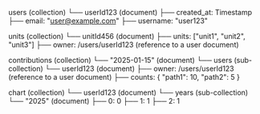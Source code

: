 users (collection)
  └── userId123 (document)
      ├── created_at: Timestamp
      ├── email: "user@example.com"
      ├── username: "user123"

units (collection)
  └── unitId456 (document)
      ├── units: ["unit1", "unit2", "unit3"]
      ├── owner: /users/userId123 (reference to a user document)

contributions (collection)
  └── "2025-01-15" (document)
      └── users (sub-collection)
          └── userId123 (document)
              ├── owner: /users/userId123 (reference to a user document)
              ├── counts: {
                    "path1": 10,
                    "path2": 5
                }

chart (collection)
  └── userId123 (document)
        └── years (sub-collection)
            └── "2025" (document)
                ├── 0: 0
                ├── 1: 1
                ├── 2: 1

